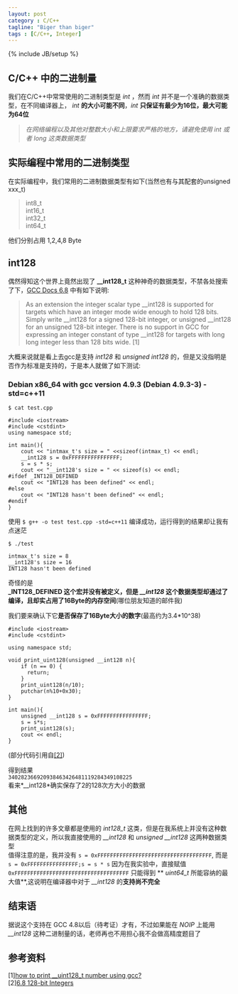 ```yaml
---
layout: post
category : C/C++
tagline: "Biger than biger"
tags : [C/C++, Integer]
---
```

{% include JB/setup %}

## C/C++ 中的二进制量    

我们在C/C++中常常使用的二进制类型是 _int_ ，然而 _int_ 并不是一个准确的数据类型，在不同编译器上， _int_ __的大小可能不同__，_int_ __只保证有最少为16位，最大可能为64位__    

> *在网络编程以及其他对整数大小和上限要求严格的地方，请避免使用 _int_ 或者 _long_ 这类数据类型*    

## 实际编程中常用的二进制类型

在实际编程中，我们常用的二进制数据类型有如下(当然也有与其配套的unsigned xxx_t)    

> int8_t     
> int16_t    
> int32_t   
> int64_t   

他们分别占用 1,2,4,8 Byte   

## int128    

偶然得知这个世界上竟然出现了 **__int128_t** 这种神奇的数据类型，不禁各处搜索了下，[GCC Docs 6.8](https://gcc.gnu.org/onlinedocs/gcc/_005f_005fint128.html) 中有如下说明:    

> As an extension the integer scalar type __int128 is supported for targets which have an integer mode wide enough to hold 128 bits. Simply write __int128 for a signed 128-bit integer, or unsigned __int128 for an unsigned 128-bit integer. There is no support in GCC for expressing an integer constant of type __int128 for targets with long long integer less than 128 bits wide. [1]


大概来说就是看上去gcc是支持 _int128_ 和 _unsigned int128_ 的，但是又没指明是否作为标准是支持的，于是本人就做了如下测试:     

### Debian x86_64 with gcc version 4.9.3 (Debian 4.9.3-3) -std=c++11

`$ cat test.cpp`  

```    
#include <iostream>
#include <cstdint>
using namespace std;

int main(){
    cout << "intmax_t's size = " <<sizeof(intmax_t) << endl;
    __int128 s = 0xFFFFFFFFFFFFFFFF;
    s = s * s;
    cout << "__int128's size = " << sizeof(s) << endl;
#ifdef _INT128_DEFINED
    cout << "INT128 has been defined" << endl;
#else
    cout << "INT128 hasn't been defined" << endl;
#endif
}
```    
使用 `$ g++ -o test test.cpp -std=c++11` 编译成功，运行得到的结果却让我有点迷茫    

`$ ./test`

`intmax_t's size = 8`      
`__int128's size = 16`      
`INT128 hasn't been defined`

奇怪的是    
**_INT128_DEFINED 这个宏并没有被定义，但是 *__int128* 这个数据类型却通过了编译，且却实占用了16Byte的内存空间**(哪位朋友知道的邮件我)      


我们要来确认下它**是否保存了16Byte大小的数字**(最高约为3.4*10^38)     

```    
#include <iostream>
#include <cstdint>

using namespace std;

void print_uint128(unsigned __int128 n){
    if (n == 0) {
      return;
    }
    print_uint128(n/10);
    putchar(n%10+0x30);
}

int main(){
    unsigned __int128 s = 0xFFFFFFFFFFFFFFFF;
    s = s*s;
    print_uint128(s);
    cout << endl;
} 
```     
(部分代码引用自[[2]](http://stackoverflow.com/questions/11656241/how-to-print-uint128-t-number-using-gcc))    

得到结果    
`340282366920938463426481119284349108225`    
看来*__int128*确实保存了2的128次方大小的数据     

## 其他    
在网上找到的许多文章都是使用的 *int128_t* 这类，但是在我系统上并没有这种数据类型的定义，所以我直接使用的 *__int128* 和 *unsigned __int128* 这两种数据类型    
值得注意的是，我并没有
`s = 0xFFFFFFFFFFFFFFFFFFFFFFFFFFFFFFFFFFFF`, 而是 `s = 0xFFFFFFFFFFFFFFFF;s = s * s` 因为在我实验中，直接赋值 `0xFFFFFFFFFFFFFFFFFFFFFFFFFFFFFFFFFFFF` 只能得到 ** *uint64_t* 所能容纳的最大值**,这说明在编译器中对于 *__int128* 的**支持尚不完全**      

## 结束语    

据说这个支持在 GCC 4.8以后（待考证）才有，不过如果能在 _NOIP_ 上能用 *__int128* 这种二进制量的话，老师再也不用担心我不会做高精度题目了    


## 参考资料
[1][how to print __uint128_t number using gcc?](http://stackoverflow.com/questions/11656241/how-to-print-uint128-t-number-using-gcc)      
[2][6.8 128-bit Integers](https://gcc.gnu.org/onlinedocs/gcc/_005f_005fint128.html)
